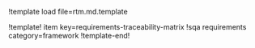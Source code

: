 !template load file=rtm.md.template

!template! item key=requirements-traceability-matrix
!sqa requirements category=framework
!template-end!
